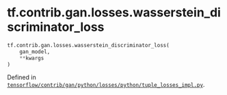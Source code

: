 <div itemscope itemtype="http://developers.google.com/ReferenceObject">
<meta itemprop="name" content="tf.contrib.gan.losses.wasserstein_discriminator_loss" />
</div>

# tf.contrib.gan.losses.wasserstein_discriminator_loss

``` python
tf.contrib.gan.losses.wasserstein_discriminator_loss(
    gan_model,
    **kwargs
)
```



Defined in [`tensorflow/contrib/gan/python/losses/python/tuple_losses_impl.py`](https://www.tensorflow.org/code/tensorflow/contrib/gan/python/losses/python/tuple_losses_impl.py).

